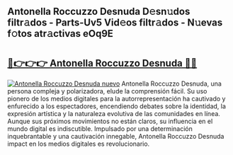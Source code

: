 ## Antonella Roccuzzo Desnuda D𝚎sn𝚞dos filtr𝚊dos - Parts-Uv5 Vid𝚎os filtr𝚊dos - N𝚞evas f𝚘tos atr𝚊ctivas eOq9E

# <h2><a href="http://mb7ztqt.tromn.icu/?c=Antonella+Roccuzzo+Desnuda">🔗👉👉👉 Antonella Roccuzzo Desnuda 🔗🔗</a></h2>

[![Antonella Roccuzzo Desnuda nuevo](https://i.imgur.com/pEAQMta.gif)](http://mb7ztqt.tromn.icu/?c=Antonella+Roccuzzo+Desnuda)
Antonella Roccuzzo Desnuda, una persona compleja y polarizadora, elude la comprensión fácil. Su uso pionero de los medios digitales para la autorrepresentación ha cautivado y enfurecido a los espectadores, encendiendo debates sobre la identidad, la expresión artística y la naturaleza evolutiva de las comunidades en línea. Aunque sus próximos movimientos no están claros, su influencia en el mundo digital es indiscutible. Impulsado por una determinación inquebrantable y una cautivación innegable, Antonella Roccuzzo Desnuda impact en los medios digitales es revolucionario.
